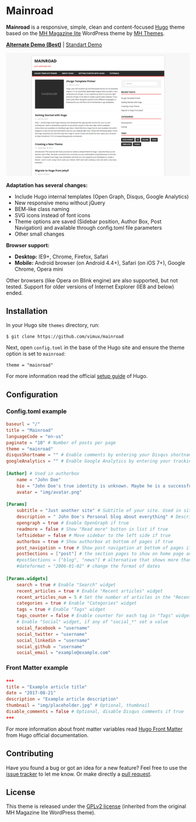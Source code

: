 # Mainroad

**Mainroad** is a responsive, simple, clean and content-focused [Hugo](https://gohugo.io/) theme based on the [MH Magazine lite](https://wordpress.org/themes/mh-magazine-lite/) WordPress theme by [MH Themes](https://www.mhthemes.com/).

**[Alternate Demo (Best)](https://hugothemes.gitlab.io/mainroad/)** | [Standart Demo](https://themes.gohugo.io/theme/mainroad/)

![screenshot](https://github.com/Vimux/mainroad/blob/master/images/screenshot.png)

**Adaptation has several changes:**

+ Include Hugo internal templates (Open Graph, Disqus, Google Analytics)
+ New responsive menu without jQuery
+ BEM-like class naming
+ SVG icons instead of font icons
+ Theme options are saved (Sidebar position, Author Box, Post Navigation) and available through config.toml file parameters
+ Other small changes

**Browser support:**

+ **Desktop:** IE9+, Chrome, Firefox, Safari
+ **Mobile:** Android browser (on Android 4.4+), Safari (on iOS 7+), Google Chrome, Opera mini

Other browsers (like Opera on Blink engine) are also supported, but not tested. Support for older versions of Internet Explorer (IE8 and below) ended.

## Installation

In your Hugo site `themes` directory, run:

```
$ git clone https://github.com/vimux/mainroad
```

Next, open `config.toml` in the base of the Hugo site and ensure the theme option is set to `mainroad`:

```
theme = "mainroad"
```

For more information read the official [setup guide](https://gohugo.io/themes/installing-and-using-themes/) of Hugo.

## Configuration

### Config.toml example

```toml
baseurl = "/"
title = "Mainroad"
languageCode = "en-us"
paginate = "10" # Number of posts per page
theme = "mainroad"
disqusShortname = "" # Enable comments by entering your Disqus shortname
googleAnalytics = "" # Enable Google Analytics by entering your tracking id

[Author] # Used in authorbox
    name = "John Doe"
    bio = "John Doe's true identity is unknown. Maybe he is a successful blogger or writer. Nobody knows it."
    avatar = "img/avatar.png"

[Params]
    subtitle = "Just another site" # Subtitle of your site. Used in site header
    description = " John Doe's Personal blog about everything" # Description of your site. Used in meta description
    opengraph = true # Enable OpenGraph if true
    readmore = false # Show "Read more" button in list if true
    leftsidebar = false # Move sidebar to the left side if true
    authorbox = true # Show authorbox at bottom of pages if true
    post_navigation = true # Show post navigation at bottom of pages if true
    postSections = ["post"] # the section pages to show on home page and the "Recent articles" widget
    #postSections = ["blog", "news"] # alternative that shows more than one section's pages
    #dateformat = "2006-01-02" # change the format of dates

[Params.widgets]
    search = true # Enable "Search" widget
    recent_articles = true # Enable "Recent articles" widget
    recent_articles_num = 5 # Set the number of articles in the "Recent articles" widget
    categories = true # Enable "Categories" widget
    tags = true # Enable "Tags" widget
    tags_counter = false # Enable counter for each tag in "Tags" widget (disabled by default)
    # Enable "Social" widget, if any of "social_*" set a value
    social_facebook = "username"
    social_twitter = "username"
    social_linkedin = "username"
    social_github = "username"
    social_email = "example@example.com"
```

### Front Matter example

```toml
+++
title = "Example article title"
date = "2017-08-21"
description = "Example article description"
thumbnail = "img/placeholder.jpg" # Optional, thumbnail
disable_comments = false # Optional, disable Disqus comments if true
+++
```

For more information about front matter variables read [Hugo Front Matter](https://gohugo.io/themes/installing-and-using-themes/) from Hugo official documentation.

## Contributing

Have you found a bug or got an idea for a new feature? Feel free to use the [issue tracker](https://github.com/Vimux/mainroad/issues) to let me know. Or make directly a [pull request](https://github.com/Vimux/mainroad/pulls).

## License

This theme is released under the [GPLv2 license](https://github.com/Vimux/mainroad/blob/master/LICENSE.md) (inherited from the original MH Magazine lite WordPress theme).
